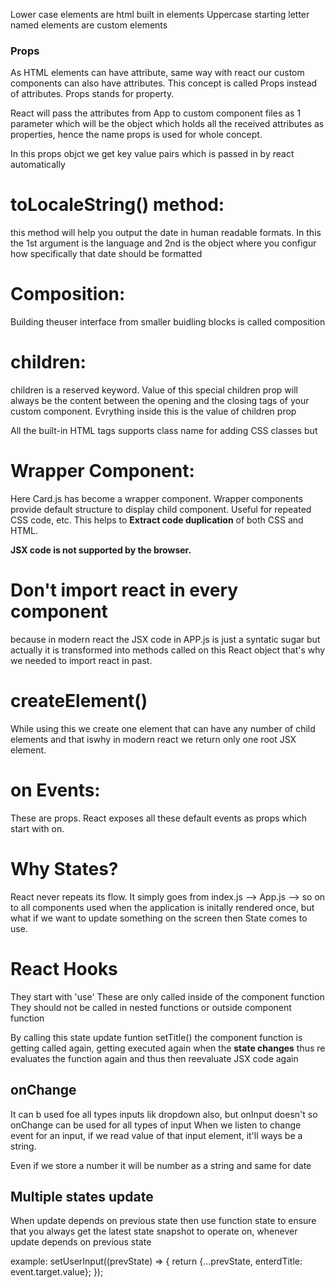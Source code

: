 Lower case elements are html built in elements
Uppercase starting letter named elements are custom elements

### Props
As HTML elements can have attribute, same way with react our custom components can also have attributes. This concept is called Props instead of attributes.
Props stands for property.

React will pass the attributes from App to custom component files as 1 parameter which will be the object which holds all the received attributes as properties, hence the name props is used for whole concept.

In this props objct we get key value pairs which is passed in by react automatically

# toLocaleString() method:
this method will help you output the date in human readable formats.
In this the 1st argument is the language and 2nd is the object where you configur how specifically that date should be formatted

# Composition: 
Building theuser interface from smaller buidling blocks is called composition

# children:
children is a reserved keyword. Value of this special children prop will always be the content between the opening and the closing tags of your custom component.
<Card>Evrything inside this is the value of children prop</Card>

All the built-in HTML tags supports class name for adding CSS classes but 

# Wrapper Component: 
Here Card.js has become a wrapper component. Wrapper components provide default structure to display child component. Useful for repeated CSS code, etc.
This helps to **Extract code duplication** of both CSS and HTML.

**JSX code is not supported by the browser.**

# Don't import react in every component
because in modern react the JSX code in APP.js is just a syntatic sugar but actually it is transformed into methods called on this React object that's why we needed to import react in past.

# createElement()
While using this we create one element that can have any number of child elements and that iswhy in modern react we return only one root JSX element.

# on Events:
These are props. React exposes all these default events as props which start with on.

# Why States?
React never repeats its flow. It simply goes from index.js --> App.js --> so on to all components used when the application is initally rendered once, but what if we want to update something on the screen then State comes to use.

# React Hooks
They start with 'use'
These are only called inside of the component function
They should not be called in nested functions or outside component function

By calling this state update funtion setTitle() the component function is getting called again, getting executed again when the **state changes** thus re evaluates the function again and thus then reevaluate JSX code again

## onChange 
It can b used foe all types inputs lik dropdown also, but onInput doesn't so onChange can be used for all types of input
When we listen to change event for an input, if we read value of that input element, it'll ways be a string.

Even if we store a number it will be number as a string
and same for date

## Multiple states update
When update depends on previous state then use function state to ensure that you always get the latest state snapshot to operate on, whenever update depends on previous state

example: setUserInput((prevState) => {
    return {...prevState, enterdTitle: event.target.value};
});